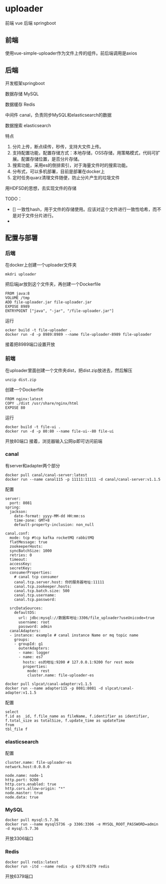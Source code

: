 # uploader

前端 vue
后端 springboot

## 前端
使用vue-simple-uploader作为文件上传的组件。前后端调用是axios

## 后端

开发框架springboot

数据存储 MySQL

数据缓存 Redis

中间件 canal，负责同步MySQL和elasticsearch的数据

数据搜索 elasticsearch


特点
1. 分片上传，断点续传，秒传，支持大文件上传。
2. 支持配置功能，配置存储方式：本地存储，OSS存储，用策略模式，代码可扩展。配置存储位置，是否分片存储。
3. 搜索功能，采用es的倒排索引，对于海量文件时的搜索功能。
4. 分布式，可以多机部署，目前是部署在docker上
5. 定时任务quarz清理文件随便，防止分片产生的垃圾文件

用HDFSD的思想，去实现文件的存储

TODO：
- [] 一致性hash，用于文件的存储使用。应该对这个文件进行一致性哈希，而不是对于文件分片进行。
- 


## 配置与部署

### 后端
在docker上创建一个uploader文件夹
```
mkdri uploader
```
把后端jar放到这个文件夹，再创建一个Dockerfile
```
FROM java:8
VOLUME /tmp
ADD file-uploader.jar file-uploader.jar
EXPOSE 8989
ENTRYPOINT ["java", "-jar", "/file-uploader.jar"]
```
运行
```
ocker build -t file-uploader .
docker run -d -p 8989:8989 --name file-uploader-8989 file-uploader
```
接着把8989端口设置开放
### 前端
在uploader里面创建一个文件夹dist，把dist.zip放进去，然后解压
```
unzip dist.zip
```
创建一个Dockerfile
```
FROM nginx:latest
COPY ./dist /usr/share/nginx/html
EXPOSE 80
```
运行
```
docker build -t file-ui .
docker run -d -p 80:80 --name file-ui--80 file-ui
```
开放80端口
接着，浏览器输入公网ip即可访问前端

### canal
有server和adapter两个部分
```
docker pull canal/canal-server:latest
docker run --name canal115 -p 11111:11111 -d canal/canal-server:v1.1.5
```
配置
```
server:
  port: 8081
spring:
  jackson:
    date-format: yyyy-MM-dd HH:mm:ss
    time-zone: GMT+8
    default-property-inclusion: non_null

canal.conf:
  mode: tcp #tcp kafka rocketMQ rabbitMQ
  flatMessage: true
  zookeeperHosts:
  syncBatchSize: 1000
  retries: 0
  timeout:
  accessKey:
  secretKey:
  consumerProperties:
    # canal tcp consumer
    canal.tcp.server.host: 你的服务器地址:11111
    canal.tcp.zookeeper.hosts:
    canal.tcp.batch.size: 500
    canal.tcp.username:
    canal.tcp.password:

  srcDataSources:
    defaultDS:
      url: jdbc:mysql://数据库地址:3306/file_uploader?useUnicode=true
      username: root
      password: admin
  canalAdapters:
  - instance: example # canal instance Name or mq topic name
    groups:
    - groupId: g1
      outerAdapters:
      - name: logger
      - name: es7
        hosts: es的地址:9200 # 127.0.0.1:9200 for rest mode
        properties:
          mode: rest
          cluster.name: file-uploader-es

```

```
docker pull slpcat/canal-adapter:v1.1.5
docker run --name adapter115 -p 8081:8081 -d slpcat/canal-adapter:v1.1.5
```

配置
```
select 
f.id as _id, f.file_name as fileName, f.identifier as identifier, f.total_size as totalSize, f.update_time as updateTime
from 
tbl_file f
```


### elasticsearch
配置
```
cluster.name: file-uploader-es
network.host:0.0.0.0

node.name: node-1
http.port: 9200
http.cors.enabled: true
http.cors.allow-origin: "*"
node.master: true
node.data: true
```


### MySQL
```
docker pull mysql:5.7.36
docker run --name mysql5736 -p 3306:3306 -e MYSQL_ROOT_PASSWORD=admin -d mysql:5.7.36
```
开放3306端口
### Redis
```
docker pull redis:latest
docker run -itd --name redis -p 6379:6379 redis
```
开放6379端口
